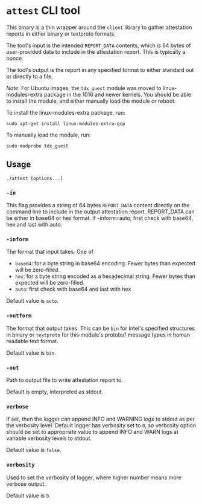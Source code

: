 # `attest` CLI tool

This binary is a thin wrapper around the `client` library to gather attestation
reports in either binary or textproto formats.

The tool's input is the intended `REPORT_DATA` contents, which is 64 bytes of
user-provided data to include in the attestation report. This is typically a
nonce.

The tool's output is the report in any specified format to either standard out
or directly to a file.

*Note*: For Ubuntu images, the `tdx_guest` module was moved to linux-modules-extra
package in the 1016 and newer kernels. You should be able to install the module,
and either manually load the module or reboot.

To install the linux-modules-extra package, run:

```console
sudo apt-get install linux-modules-extra-gcp
```

To manually load the module, run:

```console
sudo modprobe tdx_guest
```

## Usage

```
./attest [options...]
```

### `-in`

This flag provides a string of 64 bytes `REPORT_DATA` content directly on the command line to include in the output attestation report.
REPORT_DATA can be either in base64 or hex format. If -inform=auto, first check with base64, hex and last with auto.

### `-inform`

The format that input takes. One of

*   `base64`: for a byte string in base64 encoding. Fewer bytes than expected
    will be zero-filled.
*   `hex`: for a byte string encoded as a hexadecimal string. Fewer bytes than
    expected will be zero-filled.
*   `auto`: first check with base64 and last with hex

Default value is `auto`.

### `-outform`

The format that output takes. This can be `bin` for Intel's specified structures
in binary or `textproto` for this module's protobuf message types in human readable text format.

Default value is `bin`.

### `-out`

Path to output file to write attestation report to.

Default is empty, interpreted as stdout.


### `verbose`

If set, then the logger can append INFO and WARNING logs to stdout as per the verbosity level. Default logger has verbosity set to `0`, so verbosity option should be set to appropriate value to append INFO and WARN logs at variable verbosity levels to stdout.

Default value is `false`.

### `verbosity`

Used to set the verbosity of logger, where higher number means more verbose output.

Default value is `0`.
